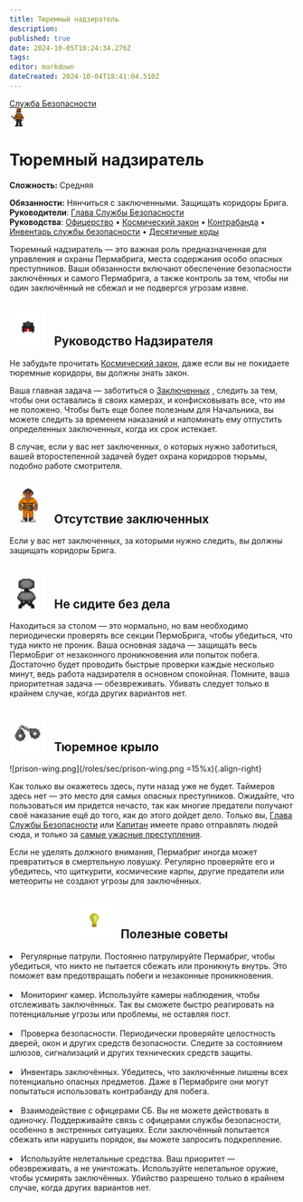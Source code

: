 ```yaml
---
title: Тюремный надзиратель
description: 
published: true
date: 2024-10-05T10:24:34.276Z
tags: 
editor: markdown
dateCreated: 2024-10-04T18:41:04.510Z
---
```


<div style="display: flex; justify-content: center;">
<div class="roles-passport sb">
  <div class="title sb"><a href="/roles/securityservicedepartment">Служба Безопасности</a></div>
  <div>
    <div><div><img src="/roles/prison-guard.png"></div></div>
  <div><div>
    <h1>Тюремный надзиратель</h1>
    <p><strong>Сложность:</strong> Средняя</p>
    <strong>Обязанности:</strong> Нянчиться с заключенными. Защищать коридоры Брига.<br>
    <b>Руководители</b>: <a href="/roles/headofsecurity">Глава Службы Безопасности</a><br>
    <b>Руководства</b>: <a href="/guides/officership" title="Офицерство">Офицерство</a> • <a href="/spacelaw" title="Космический закон">Космический закон</a> • <a href="/guides/smuggling" title="Контрабанда">Контрабанда</a> • <a href="/guides/securityinventory" title="Инвентарь службы безопасности">Инвентарь службы безопасности</a> • <a href="/roles/securityservicedepartment/tencodes" title="Инвентарь службы безопасности">Десятичные коды</a>
  </div></div>
  </div>
</div>
</div>

Тюремный надзиратель — это важная роль предназначенная для управления и охраны Пермабрига, места содержания особо опасных преступников. Ваши обязанности включают обеспечение безопасности заключённых и самого Пермабрига, а также контроль за тем, чтобы ни один заключённый не сбежал и не подвергся угрозам извне.

<h2>
  <div class="box">
    <img src="/roles/sec/helmet2.png" style="height: 64px"/>
    <span style="margin-left:10px;">Руководство Надзирателя</span>
  </div>
</h2>

Не забудьте прочитать <a href="/spacelaw" title="Космический закон">Космический закон</a>, даже если вы не покидаете тюремные коридоры, вы должны знать закон.

Ваша главная задача — заботиться о <a href="/roles/prisoner">Заключенных</a> , следить за тем, чтобы они оставались в своих камерах, и конфисковывать все, что им не положено. Чтобы быть еще более полезным для Начальника, вы можете следить за временем наказаний и напоминать ему отпустить определенных заключенных, когда их срок истекает.

В случае, если у вас нет заключенных, о которых нужно заботиться, вашей второстепенной задачей будет охрана коридоров тюрьмы, подобно работе смотрителя.


<h2>
  <div class="box">
    <img src="/roles/prisoner.png" alt="megaphone_red.png" style="height: 64px"/>
    <span style="margin-left:10px;">Отсутствие заключенных</span>
  </div>
</h2>

Если у вас нет заключенных, за которыми нужно следить, вы должны защищать коридоры Брига.




<h2>
  <div class="box">
    <img src="/roles/sec/office_chair.png" alt="office_chair.png" style="height: 64px"/>
    <span style="margin-left:10px;">Не сидите без дела</span>
  </div>
</h2>

Находиться за столом — это нормально, но вам необходимо периодически проверять все секции ПермоБрига, чтобы убедиться, что туда никто не проник. Ваша основная задача — защищать весь ПермоБриг от незаконного проникновения или попыток побега. Достаточно будет проводить быстрые проверки каждые несколько минут, ведь работа надзирателя в основном спокойная. Помните, ваша приоритетная задача — обезвреживать. Убивать следует только в крайнем случае, когда других вариантов нет.


<h2>
  <div class="box">
    <img src="/roles/sec/handcuffs.png" alt="handcuffs.png" style="height: 64px"/>
    <span style="margin-left:10px;">Тюремное крыло</span>
  </div>
</h2>

![prison-wing.png](/roles/sec/prison-wing.png =15%x){.align-right}

Как только вы окажетесь здесь, пути назад уже не будет. Таймеров здесь нет — это место для самых опасных преступников. Ожидайте, что пользоваться им придется нечасто, так как многие предатели получают своё наказание ещё до того, как до этого дойдет дело. Только вы, [Глава Службы Безопасности](/roles/headofsecurity) или [Капитан](/roles/captain) имеете право отправлять людей сюда, и только за [самые ужасные преступления](/spacelaw).

Если не уделять должного внимания, Пермабриг иногда может превратиться в смертельную ловушку. Регулярно проверяйте его и убедитесь, что щиткурити, космические карпы, другие предатели или метеориты не создают угрозы для заключённых.

<center>
<h2>
  <div class="box">
    <img src="/roles/sec/light_bulb.png" alt="light_bulb.png" style="height: 64px"/>
    <span style="margin-left:10px;">Полезные советы</span>
  </div>
</h2>
</center>
<li>Регулярные патрули. 
Постоянно патрулируйте Пермабриг, чтобы убедиться, что никто не пытается сбежать или проникнуть внутрь. Это поможет вам предотвращать побеги и незаконные проникновения.<br><br>

<li>Мониторинг камер.
Используйте камеры наблюдения, чтобы отслеживать заключённых. Так вы сможете быстро реагировать на потенциальные угрозы или проблемы, не оставляя пост.<br><br>

<li>Проверка безопасности.
Периодически проверяйте целостность дверей, окон и других средств безопасности. Следите за состоянием шлюзов, сигнализаций и других технических средств защиты.<br><br>

<li>Инвентарь заключённых.
Убедитесь, что заключённые лишены всех потенциально опасных предметов. Даже в Пермабриге они могут попытаться использовать контрабанду для побега.<br><br>

<li>Взаимодействие с офицерами СБ.
Вы не можете действовать в одиночку. Поддерживайте связь с офицерами службы безопасности, особенно в экстренных ситуациях. Если заключённый попытается сбежать или нарушить порядок, вы можете запросить подкрепление.<br><br>

<li>Используйте нелетальные средства.
Ваш приоритет — обезвреживать, а не уничтожать. Используйте нелетальное оружие, чтобы усмирять заключённых. Убийство разрешено только в крайнем случае, когда других вариантов нет.<br><br>


<div class="table"></div>
